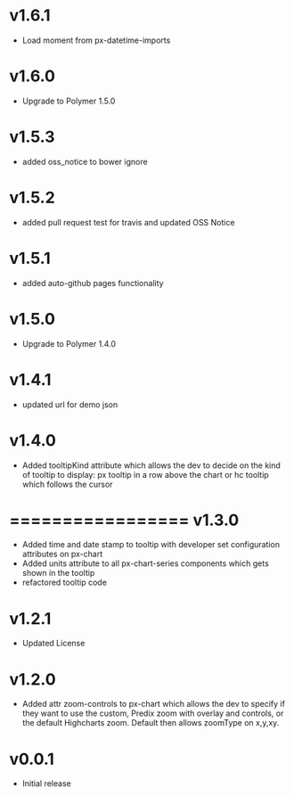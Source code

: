 v1.6.1
=================
* Load moment from px-datetime-imports

v1.6.0
=================
* Upgrade to Polymer 1.5.0

v1.5.3
=================
* added oss_notice to bower ignore

v1.5.2
=================
* added pull request test for travis and updated OSS Notice

v1.5.1
=================
* added auto-github pages functionality

v1.5.0
=================
* Upgrade to Polymer 1.4.0

v1.4.1
=================
* updated url for demo json

v1.4.0
=================
* Added tooltipKind attribute which allows the dev to decide on the kind of tooltip to display: px tooltip in a row above the chart or hc tooltip which follows the cursor

=================
v1.3.0
=================
* Added time and date stamp to tooltip with developer set configuration attributes on px-chart
* Added units attribute to all px-chart-series components which gets shown in the tooltip
* refactored tooltip code

v1.2.1
=================
* Updated License

v1.2.0
==================
* Added attr zoom-controls to px-chart which allows the dev to specify if they want to use the custom, Predix zoom with overlay and controls, or the default Highcharts zoom. Default then allows zoomType on x,y,xy.

v0.0.1
==================
* Initial release
